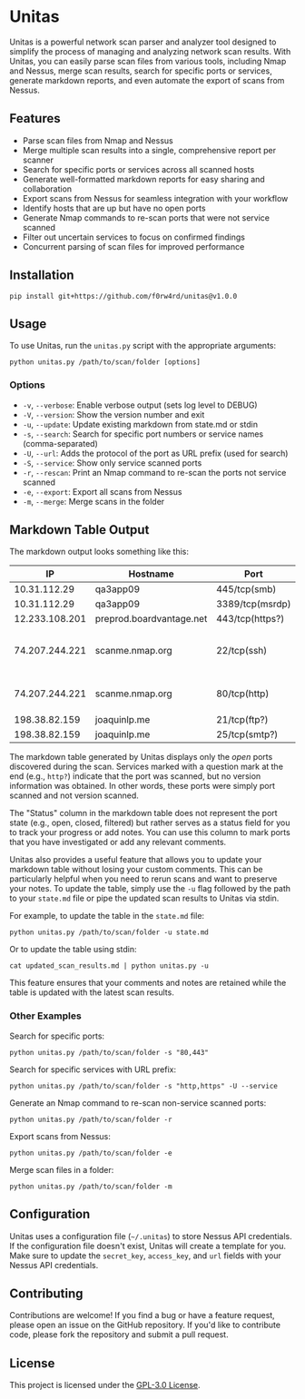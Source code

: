 # Unitas

Unitas is a powerful network scan parser and analyzer tool designed to simplify the process of managing and analyzing network scan results. With Unitas, you can easily parse scan files from various tools, including Nmap and Nessus, merge scan results, search for specific ports or services, generate markdown reports, and even automate the export of scans from Nessus.

## Features

- Parse scan files from Nmap and Nessus
- Merge multiple scan results into a single, comprehensive report per scanner 
- Search for specific ports or services across all scanned hosts
- Generate well-formatted markdown reports for easy sharing and collaboration
- Export scans from Nessus for seamless integration with your workflow
- Identify hosts that are up but have no open ports
- Generate Nmap commands to re-scan ports that were not service scanned
- Filter out uncertain services to focus on confirmed findings
- Concurrent parsing of scan files for improved performance

## Installation

```
pip install git+https://github.com/f0rw4rd/unitas@v1.0.0
```

## Usage

To use Unitas, run the `unitas.py` script with the appropriate arguments:

```
python unitas.py /path/to/scan/folder [options]
```

### Options

- `-v`, `--verbose`: Enable verbose output (sets log level to DEBUG)
- `-V`, `--version`: Show the version number and exit
- `-u`, `--update`: Update existing markdown from state.md or stdin
- `-s`, `--search`: Search for specific port numbers or service names (comma-separated)
- `-U`, `--url`: Adds the protocol of the port as URL prefix (used for search)
- `-S`, `--service`: Show only service scanned ports 
- `-r`, `--rescan`: Print an Nmap command to re-scan the ports not service scanned
- `-e`, `--export`: Export all scans from Nessus
- `-m`, `--merge`: Merge scans in the folder


## Markdown Table Output

The markdown output looks something like this: 

|IP|Hostname|Port|Status|Comment|
|--|--|--|--|---|
|10.31.112.29  |qa3app09                |445/tcp(smb)          |TBD|                             |
|10.31.112.29  |qa3app09                |3389/tcp(msrdp)       |TBD|TLS                          |
|12.233.108.201|preprod.boardvantage.net|443/tcp(https?)       |TBD|                             |
|74.207.244.221|scanme.nmap.org         |22/tcp(ssh)           |TBD|OpenSSH 5.3p1 Debian 3ubuntu7|
|74.207.244.221|scanme.nmap.org         |80/tcp(http)          |TBD|Apache httpd 2.2.14          |
|198.38.82.159 |joaquinlp.me            |21/tcp(ftp?)          |TBD|                             |
|198.38.82.159 |joaquinlp.me            |25/tcp(smtp?)         |TBD|                             |

The markdown table generated by Unitas displays only the *open* ports discovered during the scan. Services marked with a question mark at the end (e.g., `http?`) indicate that the port was scanned, but no version information was obtained. In other words, these ports were simply port scanned and not version scanned.

The "Status" column in the markdown table does not represent the port state (e.g., open, closed, filtered) but rather serves as a status field for you to track your progress or add notes. You can use this column to mark ports that you have investigated or add any relevant comments.

Unitas also provides a useful feature that allows you to update your markdown table without losing your custom comments. This can be particularly helpful when you need to rerun scans and want to preserve your notes. To update the table, simply use the `-u` flag followed by the path to your `state.md` file or pipe the updated scan results to Unitas via stdin.

For example, to update the table in the `state.md` file:

```
python unitas.py /path/to/scan/folder -u state.md
```

Or to update the table using stdin:

```
cat updated_scan_results.md | python unitas.py -u
```

This feature ensures that your comments and notes are retained while the table is updated with the latest scan results.

### Other Examples

Search for specific ports:
```
python unitas.py /path/to/scan/folder -s "80,443"
```

Search for specific services with URL prefix:
```
python unitas.py /path/to/scan/folder -s "http,https" -U --service
```

Generate an Nmap command to re-scan non-service scanned ports:
```
python unitas.py /path/to/scan/folder -r
```

Export scans from Nessus:
```
python unitas.py /path/to/scan/folder -e
```

Merge scan files in a folder:
```
python unitas.py /path/to/scan/folder -m
```

## Configuration

Unitas uses a configuration file (`~/.unitas`) to store Nessus API credentials. If the configuration file doesn't exist, Unitas will create a template for you. Make sure to update the `secret_key`, `access_key`, and `url` fields with your Nessus API credentials.

## Contributing

Contributions are welcome! If you find a bug or have a feature request, please open an issue on the GitHub repository. If you'd like to contribute code, please fork the repository and submit a pull request.

## License

This project is licensed under the [GPL-3.0 License](LICENSE).

